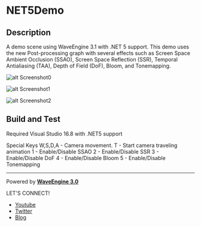 # NET5Demo

## Description

A demo scene using WaveEngine 3.1 with .NET 5 support. This demo uses the new Post-processing graph with several effects such as Screen Space Ambient Occlusion (SSAO), Screen Space Reflection (SSR), Temporal Antialiasing (TAA), Depth of Field (DoF), Bloom, and Tonemapping.

![alt Screenshot0](https://github.com/WaveEngine/NET5Demo/blob/main/Screenshots/image00.png)

![alt Screenshot1](https://github.com/WaveEngine/NET5Demo/blob/main/Screenshots/image01.png)

![alt Screenshot2](https://github.com/WaveEngine/NET5Demo/blob/main/Screenshots/image02.png)

## Build and Test

Required Visual Studio 16.8 with .NET5 support

Special Keys
W,S,D,A - Camera movement.
T - Start camera traveling animation
1 - Enable/Disable SSAO
2 - Enable/Disable SSR
3 - Enable/Disable DoF
4 - Enable/Disable Bloom
5 - Enable/Disable Tonemapping

----
Powered by **[WaveEngine 3.0](http://www.waveengine.net)**

LET'S CONNECT!

- [Youtube](https://www.youtube.com/subscription_center?add_user=WaveEngineChannel)
- [Twitter](https://twitter.com/WaveEngineTeam)
- [Blog](http://geeks.ms/waveengineteam/)
